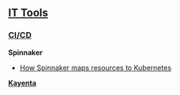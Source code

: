 ## [IT Tools](README.md)

### [CI/CD](ci-cd.md)


**Spinnaker**
* [How Spinnaker maps resources to Kubernetes](https://blog.spinnaker.io/lifting-the-sail-how-spinnaker-maps-resources-to-kubernetes-57da9c1657ba)

[**Kayenta**](https://github.com/spinnaker/kayenta)
